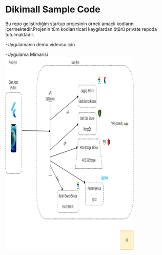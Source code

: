 # Dikimall Sample Code

Bu repo geliştirdiğim startup projesinin örnek amaçlı kodlarını içermektedir.Projenin tüm kodları ticari kaygılardan ötürü private repoda tutulmaktadır.

-Uygulamanın demo videosu için 

-Uygulama Mimarisi 
<img src="screenshots/dikimall_architecthture.png"  width="400" height="600">


